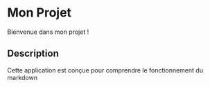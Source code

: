 # Mon Projet

Bienvenue dans mon projet !

## Description
Cette application est conçue pour comprendre le fonctionnement du markdown
